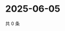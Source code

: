 # 2025-06-05

共 0 条

<!-- BEGIN ZHIHUQUESTIONS -->
<!-- 最后更新时间 Thu Jun 05 2025 20:22:26 GMT+0800 (China Standard Time) -->

<!-- END ZHIHUQUESTIONS -->
